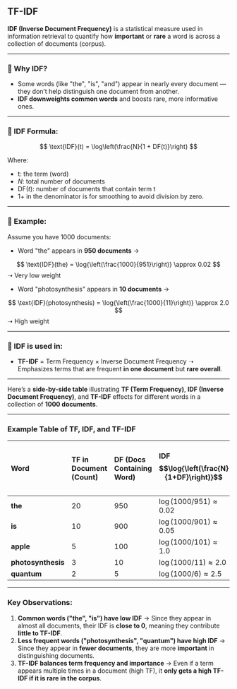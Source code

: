 ## TF-IDF

**IDF (Inverse Document Frequency)** is a statistical measure used in information retrieval to quantify how **important** or **rare** a word is across a collection of documents (corpus).

---

### 🔹 Why IDF?

* Some words (like "the", "is", "and") appear in nearly every document — they don’t help distinguish one document from another.  
* **IDF downweights common words** and boosts rare, more informative ones.

---

### 🔹 IDF Formula:

$$
\text{IDF}(t) = \log\left(\frac{N}{1 + DF(t)}\right)
$$

Where:

* $\text{t}$: the term (word)  
* $N$: total number of documents  
* $\text{DF}(t)$: number of documents that contain term t  
* $\text{1+}$ in the denominator is for smoothing to avoid division by zero.

---

### 🔸 Example:

Assume you have 1000 documents:

* Word "the" appears in **950 documents** →  

$$
\text{IDF}(the) = \log{\left(\frac{1000}{951}\right)} \approx 0.02
$$
➝ Very low weight  

* Word "photosynthesis" appears in **10 documents** →  

$$
\text{IDF}(photosynthesis) = \log{\left(\frac{1000}{11}\right)} \approx 2.0
$$
➝ High weight

---

### 🔹 IDF is used in:

* **TF-IDF** \= Term Frequency × Inverse Document Frequency ➝ Emphasizes terms that are frequent **in one document** but **rare overall**.  

---

Here’s a **side-by-side table** illustrating **TF (Term Frequency)**, **IDF (Inverse Document Frequency)**, and **TF-IDF** effects for different words in a collection of **1000 documents**.

---

### **Example Table of TF, IDF, and TF-IDF**

| Word | TF in Document (Count) | DF (Docs Containing Word) | IDF $$\log{\left(\frac{N}{1+DF}\right)}$$ | TF-IDF $$\text{TF x IDF}$$ |
| :---- | :---- | :---- | :---- | :---- |
| **the** | 20 | 950 | $\log{(1000 / 951)} \approx 0.02$ | **0.4** |
| **is** | 10 | 900 | $\log{(1000 / 901)} \approx 0.05$ | **0.5** |
| **apple** | 5 | 100 | $\log{(1000 / 101)} \approx 1.0$ | **5.0** |
| **photosynthesis** | 3 | 10 | $\log{(1000 / 11)} \approx 2.0$ | **6.0** |
| **quantum** | 2 | 5 | $\log{(1000 / 6)} \approx 2.5$ | **5.0** |

---

### **Key Observations:**

1. **Common words ("the", "is") have low IDF** → Since they appear in almost all documents, their IDF is **close to 0**, meaning they contribute **little to TF-IDF**.  
2. **Less frequent words ("photosynthesis", "quantum") have high IDF** → Since they appear in **fewer documents**, they are more **important** in distinguishing documents.  
3. **TF-IDF balances term frequency and importance** → Even if a term appears multiple times in a document (high TF), it **only gets a high TF-IDF if it is rare in the corpus**.
